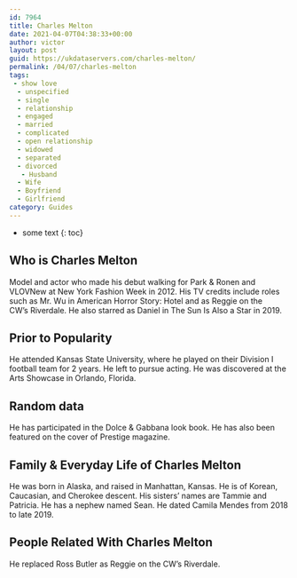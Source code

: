 ```yaml
---
id: 7964
title: Charles Melton
date: 2021-04-07T04:38:33+00:00
author: victor
layout: post
guid: https://ukdataservers.com/charles-melton/
permalink: /04/07/charles-melton
tags:
 - show love
  - unspecified
  - single
  - relationship
  - engaged
  - married
  - complicated
  - open relationship
  - widowed
  - separated
  - divorced
   - Husband
  - Wife
  - Boyfriend
  - Girlfriend
category: Guides
---
```


* some text
{: toc}


## Who is Charles Melton



Model and actor who made his debut walking for Park & Ronen and VLOVNew at New York Fashion Week in 2012. His TV credits include roles such as Mr. Wu in American Horror Story: Hotel and as Reggie on the CW&#8217;s Riverdale. He also starred as Daniel in The Sun Is Also a Star in 2019.

                
                
                
## Prior to Popularity



He attended Kansas State University, where he played on their Division I football team for 2 years. He left to pursue acting. He was discovered at the Arts Showcase in Orlando, Florida.

                
                
                
## Random data



He has participated in the Dolce & Gabbana look book. He has also been featured on the cover of Prestige magazine.

                
                
                
## Family & Everyday Life of Charles Melton



He was born in Alaska, and raised in Manhattan, Kansas. He is of Korean, Caucasian, and Cherokee descent. His sisters&#8217; names are Tammie and Patricia. He has a nephew named Sean. He dated Camila Mendes from 2018 to late 2019. 

                
                
                
## People Related With Charles Melton



He replaced Ross Butler as Reggie on the CW&#8217;s Riverdale.

                
              
            
          
          
          